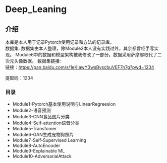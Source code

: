 # Deep_Leaning

## 介绍   

本库是本人用于记录Pytorch使用记录和方法的记录库。  
数据集:
数据集由本人整理，除Module2本人没有实践过外，其余都曾经手写实现。
Module6中的数据和模型架构被我修改了一部分。数据采用萨摩耶取代了二次元头像数据。
数据集链接:  
链接：https://pan.baidu.com/s/1eKiawY3wsBvscbuVEF7n7g?pwd=1234   

提取码：1234 
### 目录  
+ Module1-Pytorch基本使用说明与LinearRegreesion
+ Module2-语音预测
+ Module3-CNN食品图片分类
+ Module4-Self-attention语音分类
+ Module5-Transfomer
+ Module6-GAN生成宠物狗照片
+ Module7-Self-Supervised Learning 
+ Module8-AutoEncoder
+ Module9-Explainable ML
+ Module10-AdversarialAttack